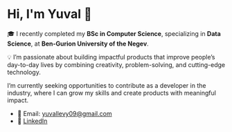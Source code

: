 # Hi, I'm Yuval 👋  

🎓 I recently completed my **BSc in Computer Science**, specializing in **Data Science**, at **Ben-Gurion University of the Negev**.  

💡 I’m passionate about building impactful products that improve people’s day-to-day lives by combining creativity, problem-solving, and cutting-edge technology.  

I’m currently seeking opportunities to contribute as a developer in the industry, where I can grow my skills and create products with meaningful impact.  

- 📧 Email: yuvallevy09@gmail.com
- 💼 [LinkedIn](www.linkedin.com/in/yuval-levy-72a351292)  



<!--
**yuvallevy09/yuvallevy09** is a ✨ _special_ ✨ repository because its `README.md` (this file) appears on your GitHub profile.

Here are some ideas to get you started:

- 🔭 I’m currently working on ...
- 🌱 I’m currently learning ...
- 👯 I’m looking to collaborate on ...
- 🤔 I’m looking for help with ...
- 💬 Ask me about ...
- 📫 How to reach me: ...
- 😄 Pronouns: ...
- ⚡ Fun fact: ...
-->
